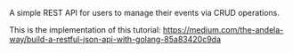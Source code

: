 A simple REST API for users to manage their events via CRUD operations.

This is the implementation of this tutorial: https://medium.com/the-andela-way/build-a-restful-json-api-with-golang-85a83420c9da